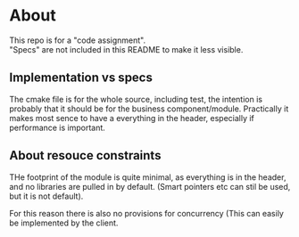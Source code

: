 # About
This repo is for a "code assignment".  
"Specs" are not included in this README to make it less visible.

## Implementation vs specs
The cmake file is for the whole source, including test, the intention is probably that it should be for the business component/module.
Practically it makes most sence to have a everything in the header, especially if performance is important.

## About resouce constraints
THe footprint of the module is quite minimal, as everything is in the header, and no libraries are pulled in by default.
(Smart pointers etc can stil be used, but it is not default).

For this reason there is also no provisions for concurrency (This can easily be implemented by the client.




